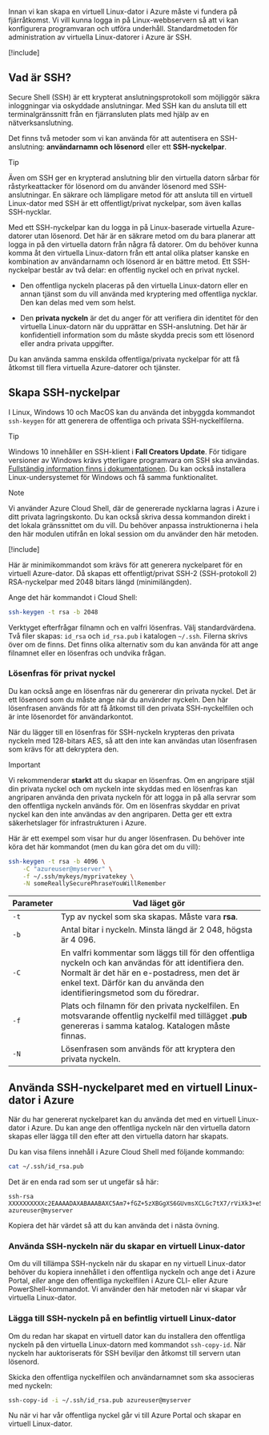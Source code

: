 Innan vi kan skapa en virtuell Linux-dator i Azure måste vi fundera på fjärråtkomst. Vi vill kunna logga in på Linux-webbservern så att vi kan konfigurera programvaran och utföra underhåll. Standardmetoden för administration av virtuella Linux-datorer i Azure är SSH.

<!-- Activate the sandbox -->
[!include[](../../../includes/azure-sandbox-activate.md)]

## <a name="what-is-ssh"></a>Vad är SSH?

Secure Shell (SSH) är ett krypterat anslutningsprotokoll som möjliggör säkra inloggningar via oskyddade anslutningar. Med SSH kan du ansluta till ett terminalgränssnitt från en fjärransluten plats med hjälp av en nätverksanslutning.

Det finns två metoder som vi kan använda för att autentisera en SSH-anslutning: **användarnamn och lösenord** eller ett **SSH-nyckelpar**.

> [!TIP]
> Även om SSH ger en krypterad anslutning blir den virtuella datorn sårbar för råstyrkeattacker för lösenord om du använder lösenord med SSH-anslutningar. En säkrare och lämpligare metod för att ansluta till en virtuell Linux-dator med SSH är ett offentligt/privat nyckelpar, som även kallas SSH-nycklar.

Med ett SSH-nyckelpar kan du logga in på Linux-baserade virtuella Azure-datorer utan lösenord. Det här är en säkrare metod om du bara planerar att logga in på den virtuella datorn från några få datorer. Om du behöver kunna komma åt den virtuella Linux-datorn från ett antal olika platser kanske en kombination av användarnamn och lösenord är en bättre metod. Ett SSH-nyckelpar består av två delar: en offentlig nyckel och en privat nyckel.

* Den offentliga nyckeln placeras på den virtuella Linux-datorn eller en annan tjänst som du vill använda med kryptering med offentliga nycklar. Den kan delas med vem som helst.

* Den **privata nyckeln** är det du anger för att verifiera din identitet för den virtuella Linux-datorn när du upprättar en SSH-anslutning. Det här är konfidentiell information som du måste skydda precis som ett lösenord eller andra privata uppgifter.

Du kan använda samma enskilda offentliga/privata nyckelpar för att få åtkomst till flera virtuella Azure-datorer och tjänster.

## <a name="create-the-ssh-key-pair"></a>Skapa SSH-nyckelpar

I Linux, Windows 10 och MacOS kan du använda det inbyggda kommandot `ssh-keygen` för att generera de offentliga och privata SSH-nyckelfilerna.

> [!TIP]
> Windows 10 innehåller en SSH-klient i **Fall Creators Update**. För tidigare versioner av Windows krävs ytterligare programvara om SSH ska användas. [Fullständig information finns i dokumentationen](https://docs.microsoft.com/azure/virtual-machines/linux/ssh-from-windows). Du kan också installera Linux-undersystemet för Windows och få samma funktionalitet.

> [!NOTE]
> Vi använder Azure Cloud Shell, där de genererade nycklarna lagras i Azure i ditt privata lagringskonto. Du kan också skriva dessa kommandon direkt i det lokala gränssnittet om du vill. Du behöver anpassa instruktionerna i hela den här modulen utifrån en lokal session om du använder den här metoden.

[!include[](../../../includes/azure-sandbox-activate.md)]

Här är minimikommandot som krävs för att generera nyckelparet för en virtuell Azure-dator. Då skapas ett offentligt/privat SSH-2 (SSH-protokoll 2) RSA-nyckelpar med 2048 bitars längd (minimilängden).

Ange det här kommandot i Cloud Shell:

```bash
ssh-keygen -t rsa -b 2048
```

Verktyget efterfrågar filnamn och en valfri lösenfras. Välj standardvärdena. Två filer skapas: `id_rsa` och `id_rsa.pub` i katalogen `~/.ssh`. Filerna skrivs över om de finns. Det finns olika alternativ som du kan använda för att ange filnamnet eller en lösenfras och undvika frågan.

### <a name="private-key-passphrase"></a>Lösenfras för privat nyckel

Du kan också ange en lösenfras när du genererar din privata nyckel. Det är ett lösenord som du måste ange när du använder nyckeln. Den här lösenfrasen används för att få åtkomst till den privata SSH-nyckelfilen och är inte lösenordet för användarkontot.

När du lägger till en lösenfras för SSH-nyckeln krypteras den privata nyckeln med 128-bitars AES, så att den inte kan användas utan lösenfrasen som krävs för att dekryptera den.

> [!IMPORTANT]
> Vi rekommenderar **starkt** att du skapar en lösenfras. Om en angripare stjäl din privata nyckel och om nyckeln inte skyddas med en lösenfras kan angriparen använda den privata nyckeln för att logga in på alla servrar som den offentliga nyckeln används för. Om en lösenfras skyddar en privat nyckel kan den inte användas av den angriparen. Detta ger ett extra säkerhetslager för infrastrukturen i Azure.

Här är ett exempel som visar hur du anger lösenfrasen. Du behöver inte köra det här kommandot (men du kan göra det om du vill):

```bash
ssh-keygen -t rsa -b 4096 \
    -C "azureuser@myserver" \
    -f ~/.ssh/mykeys/myprivatekey \
    -N someReallySecurePhraseYouWillRemember
```

| Parameter | Vad läget gör |
|-----------|--------------|
| `-t` | Typ av nyckel som ska skapas. Måste vara **rsa**. |
| `-b` | Antal bitar i nyckeln. Minsta längd är 2 048, högsta är 4 096. |
| `-C` | En valfri kommentar som läggs till för den offentliga nyckeln och kan användas för att identifiera den. Normalt är det här en e-postadress, men det är enkel text. Därför kan du använda den identifieringsmetod som du föredrar. |
| `-f` | Plats och filnamn för den privata nyckelfilen. En motsvarande offentlig nyckelfil med tillägget **.pub** genereras i samma katalog. Katalogen måste finnas. |
| `-N` | Lösenfrasen som används för att kryptera den privata nyckeln. |

## <a name="use-the-ssh-key-pair-with-an-azure-linux-vm"></a>Använda SSH-nyckelparet med en virtuell Linux-dator i Azure

När du har genererat nyckelparet kan du använda det med en virtuell Linux-dator i Azure. Du kan ange den offentliga nyckeln när den virtuella datorn skapas eller lägga till den efter att den virtuella datorn har skapats.

Du kan visa filens innehåll i Azure Cloud Shell med följande kommando:

```bash
cat ~/.ssh/id_rsa.pub
```

Det är en enda rad som ser ut ungefär så här:

```output
ssh-rsa XXXXXXXXXXc2EAAAADAXABAAABAXC5Am7+fGZ+5zXBGgXS6GUvmsXCLGc7tX7/rViXk3+eShZzaXnt75gUmT1I2f75zFn2hlAIDGKWf4g12KWcZxy81TniUOTjUsVlwPymXUXxESL/UfJKfbdstBhTOdy5EG9rYWA0K43SJmwPhH28BpoLfXXXXXGX/ilsXXXXXKgRLiJ2W19MzXHp8z3Lxw7r9wx3HaVlP4XiFv9U4hGcp8RMI1MP1nNesFlOBpG4pV2bJRBTXNXeY4l6F8WZ3C4kuf8XxOo08mXaTpvZ3T1841altmNTZCcPkXuMrBjYSJbA8npoXAXNwiivyoe3X2KMXXXXXdXXXXXXXXXXCXXXXX/ azureuser@myserver
```

Kopiera det här värdet så att du kan använda det i nästa övning.

### <a name="use-the-ssh-key-when-creating-a-linux-vm"></a>Använda SSH-nyckeln när du skapar en virtuell Linux-dator

Om du vill tillämpa SSH-nyckeln när du skapar en ny virtuell Linux-dator behöver du kopiera innehållet i den offentliga nyckeln och ange det i Azure Portal, _eller_ ange den offentliga nyckelfilen i Azure CLI- eller Azure PowerShell-kommandot. Vi använder den här metoden när vi skapar vår virtuella Linux-dator.

### <a name="add-the-ssh-key-to-an-existing-linux-vm"></a>Lägga till SSH-nyckeln på en befintlig virtuell Linux-dator

Om du redan har skapat en virtuell dator kan du installera den offentliga nyckeln på den virtuella Linux-datorn med kommandot `ssh-copy-id`. När nyckeln har auktoriserats för SSH beviljar den åtkomst till servern utan lösenord.

Skicka den offentliga nyckelfilen och användarnamnet som ska associeras med nyckeln:

```bash
ssh-copy-id -i ~/.ssh/id_rsa.pub azureuser@myserver
```

Nu när vi har vår offentliga nyckel går vi till Azure Portal och skapar en virtuell Linux-dator.
